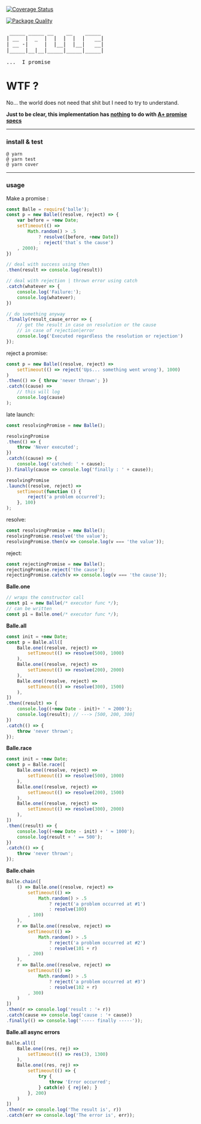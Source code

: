 [![Coverage Status](https://coveralls.io/repos/github/fedeghe/balle/badge.svg?branch=master)](https://coveralls.io/github/fedeghe/balle?branch=master)

[![Package Quality](https://npm.packagequality.com/shield/balle.svg)](https://packagequality.com/#?package=balle)

<pre>
 _____ _____ __    __    _____
| __  |  _  |  |  |  |  |   __|
| __ -|     |  |__|  |__|   __|
|_____|__|__|_____|_____|_____|

...  I promise 
</pre>


# WTF ?
No... the world does not need that shit but I need to try to understand.

**Just to be clear, this implementation has <u>nothing</u> to do with [A+ promise specs](https://promisesaplus.com/)**

---

### install & test

``` shell
@ yarn
@ yarn test 
@ yarn cover
```
---

### usage

Make a promise :

``` js  
const Balle = require('balle');
const p = new Balle((resolve, reject) => {
    var before = +new Date;
    setTimeout(() => 
        Math.random() > .5
            ? resolve([before, +new Date])
            : reject('that`s the cause')
    , 2000);
})

// deal with success using then
.then(result => console.log(result))

// deal with rejection | thrown error using catch
.catch(whatever => {
    console.log('Failure:');
    console.log(whatever);
})

// do something anyway
.finally(result_cause_error => {
    // get the result in case on resolution or the cause
    // in case of rejection|error
    console.log('Executed regardless the resolution or rejection')
});
```

reject a promise: 

``` js  
const p = new Balle((resolve, reject) => 
    setTimeout(() => reject('Ups... something went wrong'), 1000)
)
.then(() => { throw 'never thrown'; })
.catch((cause) => 
    // this will log
    console.log(cause)
);
```

late launch: 

``` js  
const resolvingPromise = new Balle();

resolvingPromise
.then(() => {
    throw 'Never executed';
})
.catch((cause) => {
    console.log('catched: ' + cause);
}).finally(cause => console.log('finally : ' + cause));

resolvingPromise
.launch((resolve, reject) => 
    setTimeout(function () {
        reject('a problem occurred');
    }, 100)
);
```

resolve:
``` js  
const resolvingPromise = new Balle();
resolvingPromise.resolve('the value');
resolvingPromise.then(v => console.log(v === 'the value'));
``` 

reject: 
``` js  
const rejectingPromise = new Balle();
rejectingPromise.reject('the cause');
rejectingPromise.catch(v => console.log(v === 'the cause'));
```




**Balle.one**

``` js  
// wraps the constructor call
const p1 = new Balle(/* executor func */);
// can be written
const p1 = Balle.one(/* executor func */);
```

**Balle.all**  

``` js  
const init = +new Date;
const p = Balle.all([
    Balle.one((resolve, reject) => 
        setTimeout(() => resolve(500), 1000)
    ),
    Balle.one((resolve, reject) => 
        setTimeout(() => resolve(200), 2000)
    ),
    Balle.one((resolve, reject) => 
        setTimeout(() => resolve(300), 1500)
    ),
])
.then((result) => {
    console.log((+new Date - init)+ ' ≈ 2000');
    console.log(result); // ---> [500, 200, 300]
})
.catch(() => {
    throw 'never thrown';
});
```

**Balle.race** 

``` js  
const init = +new Date;
const p = Balle.race([
    Balle.one((resolve, reject) => 
        setTimeout(() => resolve(500), 1000)
    ),
    Balle.one((resolve, reject) => 
        setTimeout(() => resolve(200), 1500)
    ),
    Balle.one((resolve, reject) => 
        setTimeout(() => resolve(300), 2000)
    ),
])
.then((result) => {
    console.log((+new Date - init) + ' ≈ 1000');
    console.log(result + ' == 500'); 
})
.catch(() => {
    throw 'never thrown';
});
```

**Balle.chain** 

``` js  
Balle.chain([
    () => Balle.one((resolve, reject) => 
        setTimeout(() => 
            Math.random() > .5
                ? reject('a problem occurred at #1')
                : resolve(100)
        , 100)
    ),
    r => Balle.one((resolve, reject) => 
        setTimeout(() => 
            Math.random() > .5
                ? reject('a problem occurred at #2')
                : resolve(101 + r)
        , 200)
    ),
    r => Balle.one((resolve, reject) => 
        setTimeout(() => 
            Math.random() > .5
                ? reject('a problem occurred at #3')
                : resolve(102 + r)
        , 300)
    )
])
.then(r => console.log('result : '+ r))
.catch(cause => console.log('cause : '+ cause))
.finally(() => console.log('----- finally -----'));
```

**Balle.all async errors**

``` js  
Balle.all([
    Balle.one((res, rej) => 
        setTimeout(() => res(3), 1300)
    ),
    Balle.one((res, rej) => 
        setTimeout(() => {
            try {
                throw 'Error occurred';
            } catch(e) { rej(e); }
        }, 200)
    )
])
.then(r => console.log('The result is', r))
.catch(err => console.log('The error is', err));
```
